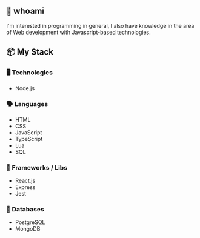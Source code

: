 ## 👋 whoami
I'm interested in programming in general, I also have knowledge in the area of Web development with Javascript-based technologies.

## 📦 My Stack
### 🖥️ Technologies
- Node.js

### 🗣️ Languages
- HTML
- CSS
- JavaScript
- TypeScript
- Lua
- SQL

### 🧰 Frameworks / Libs
- React.js
- Express
- Jest

### 💾 Databases
- PostgreSQL
- MongoDB

